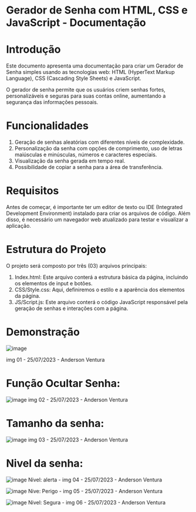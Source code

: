 # Gerador de Senha com HTML, CSS e JavaScript - Documentação

# Introdução
Este documento apresenta uma documentação para criar um Gerador de Senha simples usando as tecnologias web: HTML (HyperText Markup Language), CSS (Cascading Style Sheets) e JavaScript. 

O gerador de senha permite que os usuários criem senhas fortes, personalizáveis e seguras para suas contas online, aumentando a segurança das informações pessoais.

#  Funcionalidades
1. Geração de senhas aleatórias com diferentes níveis de complexidade.
2. Personalização da senha com opções de comprimento, uso de letras maiúsculas e minúsculas, números e caracteres especiais.
3. Visualização da senha gerada em tempo real.
4. Possibilidade de copiar a senha para a área de transferência.

#  Requisitos
Antes de começar, é importante ter um editor de texto ou IDE (Integrated Development Environment) instalado para criar os arquivos de código. 
Além disso, é necessário um navegador web atualizado para testar e visualizar a aplicação.

#  Estrutura do Projeto
O projeto será composto por três (03) arquivos principais:

1. Index.html: Este arquivo conterá a estrutura básica da página, incluindo os elementos de input e botões.
2. CSS/Style.css: Aqui, definiremos o estilo e a aparência dos elementos da página.
3. JS/Script.js: Este arquivo conterá o código JavaScript responsável pela geração de senhas e interações com a página.

# Demonstração
![image](https://github.com/VenturaCerqueira/NewPassSafe/assets/82953125/5391e85b-9663-4369-b955-7f7fbe5706b4)

img 01 - 25/07/2023 - Anderson Ventura

#  Função Ocultar Senha:
![image](https://github.com/VenturaCerqueira/NewPassSafe/assets/82953125/14c95c63-4da4-47fb-b6b2-a36c396a4568)
img 02 - 25/07/2023 - Anderson Ventura

# Tamanho da senha:
![image](https://github.com/VenturaCerqueira/NewPassSafe/assets/82953125/f61f96e7-1caa-4d0c-8200-330d5737c13e)
img 03 - 25/07/2023 - Anderson Ventura

# Nivel da senha:

![image](https://github.com/VenturaCerqueira/NewPassSafe/assets/82953125/23dd7bc3-6dc2-4b41-93e8-465afe94a19d)
Nivel: alerta - img 04 - 25/07/2023 - Anderson Ventura

![image](https://github.com/VenturaCerqueira/NewPassSafe/assets/82953125/0ac1be37-52ae-4a8e-b74e-2a819943104a)
Nive: Perigo - img 05 - 25/07/2023 - Anderson Ventura

![image](https://github.com/VenturaCerqueira/NewPassSafe/assets/82953125/21f6db65-a040-4a36-88e2-618eb6814c3a)
Nivel: Segura - img 06 - 25/07/2023 - Anderson Ventura 


